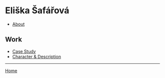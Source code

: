 # Eliška Šafářová

- [About](02-intentional-aboutness/about.md)

## Work

- [Case Study](02-intentional-aboutness/case-study.md)
- [Character & Description](01-character-description/character-descrption.md)

- - -

[Home](https://github.com/elizsafar)

